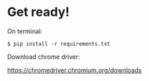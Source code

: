 # Get ready!

On terminal:

`$ pip install -r requirements.txt`

Download chrome driver:

https://chromedriver.chromium.org/downloads

